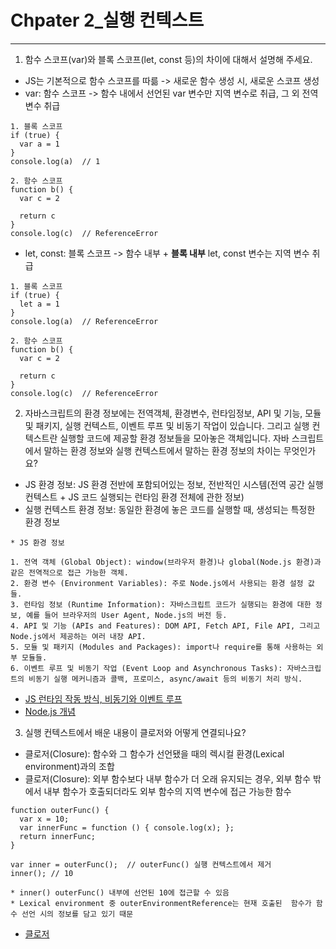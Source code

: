 # Chpater 2\_실행 컨텍스트

---

1. 함수 스코프(var)와 블록 스코프(let, const 등)의 차이에 대해서 설명해 주세요.

- JS는 기본적으로 함수 스코프를 따륾 -> 새로운 함수 생성 시, 새로운 스코프 생성
- var: 함수 스코프 -> 함수 내에서 선언된 var 변수만 지역 변수로 취급, 그 외 전역 변수 취급

```
1. 블록 스코프
if (true) {
  var a = 1
}
console.log(a)  // 1

2. 함수 스코프
function b() {
  var c = 2

  return c
}
console.log(c)  // ReferenceError
```

- let, const: 블록 스코프 -> 함수 내부 + **블록 내부** let, const 변수는 지역 변수 취급

```
1. 블록 스코프
if (true) {
  let a = 1
}
console.log(a)  // ReferenceError

2. 함수 스코프
function b() {
  var c = 2

  return c
}
console.log(c)  // ReferenceError
```

2. 자바스크립트의 환경 정보에는 전역객체, 환경변수, 런타임정보, API 및 기능, 모듈 및 패키지, 실행 컨텍스트, 이벤트 루프 및 비동기 작업이 있습니다.
   그리고 실행 컨텍스트란 실행할 코드에 제공할 환경 정보들을 모아놓은 객체입니다.
   자바 스크립트에서 말하는 환경 정보와 실행 컨텍스트에서 말하는 환경 정보의 차이는 무엇인가요?

- JS 환경 정보: JS 환경 전반에 포함되어있는 정보, 전반적인 시스템(전역 공간 실행 컨텍스트 + JS 코드 실행되는 런타임 환경 전체에 관한 정보)
- 실행 컨텍스트 환경 정보: 동일한 환경에 놓은 코드를 실행할 때, 생성되는 특정한 환경 정보

```
* JS 환경 정보

1. 전역 객체 (Global Object): window(브라우저 환경)나 global(Node.js 환경)과 같은 전역적으로 접근 가능한 객체.
2. 환경 변수 (Environment Variables): 주로 Node.js에서 사용되는 환경 설정 값들.
3. 런타임 정보 (Runtime Information): 자바스크립트 코드가 실행되는 환경에 대한 정보, 예를 들어 브라우저의 User Agent, Node.js의 버전 등.
4. API 및 기능 (APIs and Features): DOM API, Fetch API, File API, 그리고 Node.js에서 제공하는 여러 내장 API.
5. 모듈 및 패키지 (Modules and Packages): import나 require를 통해 사용하는 외부 모듈들.
6. 이벤트 루프 및 비동기 작업 (Event Loop and Asynchronous Tasks): 자바스크립트의 비동기 실행 메커니즘과 콜백, 프로미스, async/await 등의 비동기 처리 방식.
```

- [JS 런타임 작동 방식, 비동기와 이벤트 루프](https://hanamon.kr/javascript-%eb%9f%b0%ed%83%80%ec%9e%84-%ec%9e%91%eb%8f%99-%eb%b0%a9%ec%8b%9d-%eb%b9%84%eb%8f%99%ea%b8%b0%ec%99%80-%ec%9d%b4%eb%b2%a4%ed%8a%b8-%eb%a3%a8%ed%94%84/)
- [Node.js 개념](https://hanamon.kr/nodejs-%EA%B0%9C%EB%85%90-%EC%9D%B4%ED%95%B4%ED%95%98%EA%B8%B0/)

3. 실행 컨텍스트에서 배운 내용이 클로저와 어떻게 연결되나요?

- 클로저(Closure): 함수와 그 함수가 선언됐을 때의 렉시컬 환경(Lexical environment)과의 조합
- 클로저(Closure): 외부 함수보다 내부 함수가 더 오래 유지되는 경우, 외부 함수 밖에서 내부 함수가 호출되더라도 외부 함수의 지역 변수에 접근 가능한 함수

```
function outerFunc() {
  var x = 10;
  var innerFunc = function () { console.log(x); };
  return innerFunc;
}

var inner = outerFunc();  // outerFunc() 실행 컨텍스트에서 제거
inner(); // 10

* inner() outerFunc() 내부에 선언된 10에 접근할 수 있음
* Lexical environment 중 outerEnvironmentReference는 현재 호출된  함수가 함수 선언 시의 정보를 담고 있기 때문
```

- [클로저](https://poiemaweb.com/js-closure)
